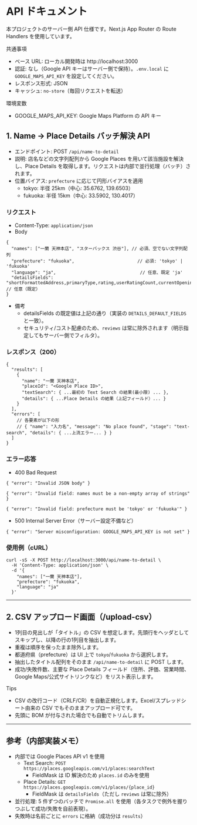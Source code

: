 # API ドキュメント

本プロジェクトのサーバー側 API 仕様です。Next.js App Router の Route Handlers を使用しています。

共通事項
- ベース URL: ローカル開発時は http://localhost:3000
- 認証: なし（Google API キーはサーバー側で保持）。`.env.local` に `GOOGLE_MAPS_API_KEY` を設定してください。
- レスポンス形式: JSON
- キャッシュ: `no-store`（毎回リクエストを転送）

環境変数
- GOOGLE_MAPS_API_KEY: Google Maps Platform の API キー


## 1. Name → Place Details バッチ解決 API
- エンドポイント: POST `/api/name-to-detail`
- 説明: 店名などの文字列配列から Google Places を用いて該当施設を解決し、Place Details を取得します。リクエストは内部で並行処理（バッチ）されます。
- 位置バイアス: `prefecture` に応じて円形バイアスを適用
  - tokyo: 半径 25km（中心: 35.6762, 139.6503）
  - fukuoka: 半径 15km（中心: 33.5902, 130.4017）

### リクエスト
- Content-Type: `application/json`
- Body
```
{
  "names": ["一蘭 天神本店", "スターバックス 渋谷"], // 必須、空でない文字列配列
  "prefecture": "fukuoka",                        // 必須: 'tokyo' | 'fukuoka'
  "language": "ja",                                // 任意、既定 'ja'
  "detailsFields": "shortFormattedAddress,primaryType,rating,userRatingCount,currentOpeningHours.openNow,regularOpeningHours.weekdayDescriptions,googleMapsUri,websiteUri,businessStatus" // 任意（既定）
}
```
- 備考
  - detailsFields の既定値は上記の通り（実装の `DETAILS_DEFAULT_FIELDS` と一致）。
  - セキュリティ/コスト配慮のため、`reviews` は常に除外されます（明示指定してもサーバー側でフィルタ）。

### レスポンス（200）
```
{
  "results": [
    {
      "name": "一蘭 天神本店",
      "placeId": "<Google Place ID>",
      "textSearch": { ...最初の Text Search の結果(最小限) ... },
      "details": { ...Place Details の結果（上記フィールド）... }
    }
  ],
  "errors": [
    // 各要素が以下の形
    // { "name": "入力名", "message": "No place found", "stage": "text-search", "details": { ...上流エラー... } }
  ]
}
```

### エラー応答
- 400 Bad Request
```
{ "error": "Invalid JSON body" }
```
```
{ "error": "Invalid field: names must be a non-empty array of strings" }
```
```
{ "error": "Invalid field: prefecture must be 'tokyo' or 'fukuoka'" }
```
- 500 Internal Server Error（サーバー設定不備など）
```
{ "error": "Server misconfiguration: GOOGLE_MAPS_API_KEY is not set" }
```

### 使用例（cURL）
```
curl -sS -X POST http://localhost:3000/api/name-to-detail \
  -H 'Content-Type: application/json' \
  -d '{
    "names": ["一蘭 天神本店"],
    "prefecture": "fukuoka",
    "language": "ja"
  }'
```

---

## 2. CSV アップロード画面（/upload-csv）
- 1列目の見出しが「タイトル」の CSV を想定します。先頭行をヘッダとしてスキップし、以降の行の1列目を抽出します。
- 重複は順序を保ったまま除外します。
- 都道府県（prefecture）は UI 上で `tokyo`/`fukuoka` から選択します。
- 抽出したタイトル配列をそのまま `/api/name-to-detail` に POST します。
- 成功/失敗件数、主要な Place Details フィールド（住所、評価、営業時間、Google Maps/公式サイトリンクなど）をリスト表示します。

Tips
- CSV の改行コード（CRLF/CR）を自動正規化します。Excel/スプレッドシート由来の CSV でもそのままアップロード可です。
- 先頭に BOM が付与された場合でも自動でトリムします。

---

## 参考（内部実装メモ）
- 内部では Google Places API v1 を使用
  - Text Search: `POST https://places.googleapis.com/v1/places:searchText`
    - FieldMask は ID 解決のため `places.id` のみを使用
  - Place Details: `GET https://places.googleapis.com/v1/places/{place_id}`
    - FieldMask は `detailsFields`（ただし `reviews` は常に除外）
- 並行処理: 5 件ずつのバッチで `Promise.all` を使用（各タスクで例外を握りつぶして成功/失敗を自前表現）。
- 失敗時は名前ごとに `errors` に格納（成功分は `results`）
